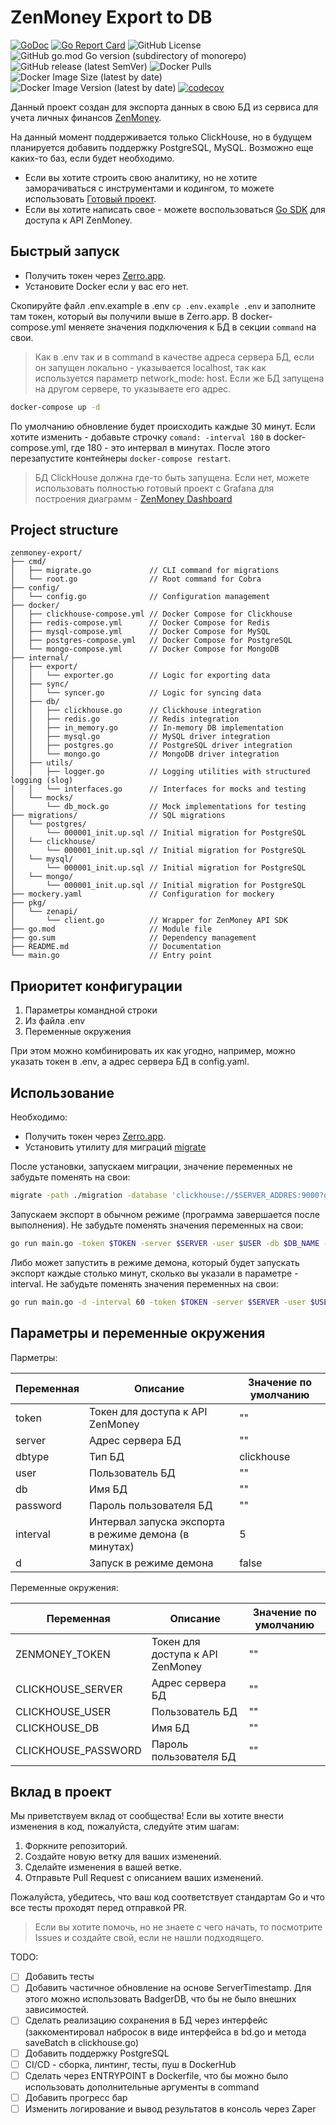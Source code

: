 # ZenMoney Export to DB

[![GoDoc](https://godoc.org/github.com/zenexport/zenexport?status.svg)](https://godoc.org/github.com/nemirlev/zenexport)
[![Go Report Card](https://goreportcard.com/badge/github.com/nemirlev/zenexport)](https://goreportcard.com/report/github.com/nemirlev/zenexport)
![GitHub License](https://img.shields.io/github/license/nemirlev/zenexport)
![GitHub go.mod Go version (subdirectory of monorepo)](https://img.shields.io/github/go-mod/go-version/nemirlev/zenexport)
![GitHub release (latest SemVer)](https://img.shields.io/github/v/release/nemirlev/zenexport)
![Docker Pulls](https://img.shields.io/docker/pulls/nemirlev/zenexport)
![Docker Image Size (latest by date)](https://img.shields.io/docker/image-size/nemirlev/zenexport)
![Docker Image Version (latest by date)](https://img.shields.io/docker/v/nemirlev/zenexport)
[![codecov](https://codecov.io/gh/nemirlev/zenexport/graph/badge.svg?token=WOGJKM2YV0)](https://codecov.io/gh/nemirlev/zenexport)

Данный проект создан для экспорта данных в свою БД из сервиса для учета личных
финансов [ZenMoney](https://zenmoney.ru/).

На данный момент поддерживается только ClickHouse, но в будущем планируется добавить поддержку PostgreSQL, MySQL.
Возможно еще каких-то баз, если будет необходимо.

* Если вы хотите строить свою аналитику, но не хотите заморачиваться с инструментами и кодингом, то можете
  использовать [Готовый проект](https://github.com/nemirlev/zenmoney-dashboard).
* Если вы хотите написать свое - можете воспользоваться [Go SDK](https://github.com/nemirlev/zenapi) для доступа к API
  ZenMoney.

## Быстрый запуск

* Получить токен через [Zerro.app](https://zerro.app/token).
* Установите Docker если у вас его нет.

Скопируйте файл .env.example в .env `cp .env.example .env` и заполните там токен, который вы получили выше в Zerro.app.
В docker-compose.yml меняете значения подключения к БД в секции `command` на свои.

> Как в .env так и в command в качестве адреса сервера БД, если он запущен локально - указывается localhost, так
> как используется параметр network_mode: host. Если же БД запущена на другом сервере, то указываете его адрес.

```bash
docker-compose up -d
```

По умолчанию обновление будет происходить каждые 30 минут. Если хотите изменить - добавьте строчку `comand: -interval 180` в
docker-compose.yml, где 180 - это интервал в минутах. После этого перезапустите контейнеры `docker-compose restart`.

> БД ClickHouse должна где-то быть запущена. Если нет, можете использовать полностью готовый проект с Grafana для построения
> диаграмм -  [ZenMoney Dashboard](https://github.com/nemirlev/zenmoney-dashboard)

## Project structure

```
zenmoney-export/
├── cmd/
│   ├── migrate.go             // CLI command for migrations
│   └── root.go                // Root command for Cobra
├── config/
│   └── config.go              // Configuration management
├── docker/
│   ├── clickhouse-compose.yml // Docker Compose for Clickhouse
│   ├── redis-compose.yml      // Docker Compose for Redis
│   ├── mysql-compose.yml      // Docker Compose for MySQL
│   ├── postgres-compose.yml   // Docker Compose for PostgreSQL
│   └── mongo-compose.yml      // Docker Compose for MongoDB
├── internal/
│   ├── export/
│   │   └── exporter.go        // Logic for exporting data
│   ├── sync/
│   │   └── syncer.go          // Logic for syncing data
│   ├── db/
│   │   ├── clickhouse.go      // Clickhouse integration
│   │   ├── redis.go           // Redis integration
│   │   ├── in_memory.go       // In-memory DB implementation
│   │   ├── mysql.go           // MySQL driver integration
│   │   ├── postgres.go        // PostgreSQL driver integration
│   │   └── mongo.go           // MongoDB driver integration
│   ├── utils/
│   │   ├── logger.go          // Logging utilities with structured logging (slog)
│   │   └── interfaces.go      // Interfaces for mocks and testing
│   └── mocks/
│       └── db_mock.go         // Mock implementations for testing
├── migrations/                // SQL migrations
│   └── postgres/
│       └── 000001_init.up.sql // Initial migration for PostgreSQL
│   └── clickhouse/
│       └── 000001_init.up.sql // Initial migration for PostgreSQL
│   └── mysql/
│       └── 000001_init.up.sql // Initial migration for PostgreSQL
│   └── mongo/
│       └── 000001_init.up.sql // Initial migration for PostgreSQL
├── mockery.yaml               // Configuration for mockery
├── pkg/
│   └── zenapi/
│       └── client.go          // Wrapper for ZenMoney API SDK
├── go.mod                     // Module file
├── go.sum                     // Dependency management
├── README.md                  // Documentation
└── main.go                    // Entry point
```

## Приоритет конфигурации

1. Параметры командной строки
2. Из файла .env
3. Переменные окружения

При этом можно комбинировать их как угодно, например, можно указать токен в .env, а адрес сервера БД в config.yaml.

## Использование

Необходимо:

* Получить токен через [Zerro.app](https://zerro.app/token).
* Установить утилиту для миграций [migrate](https://github.com/golang-migrate/migrate)

После установки, запускаем миграции, значение переменных не забудьте поменять на свои:

```bash
migrate -path ./migration -database 'clickhouse://$SERVER_ADDRES:9000?database=$DATABASE_NAME&username=$USER&password=$PASSWORD' up
```

Запускаем экспорт в обычном режиме (программа завершается после выполнения). Не забудьте поменять значения переменных на
свои:

```bash
go run main.go -token $TOKEN -server $SERVER -user $USER -db $DB_NAME -password $PASSWORD 
```

Либо может запустить в режиме демона, который будет запускать экспорт каждые столько минут, сколько вы указали в
параметре -interval. Не забудьте поменять значения переменных на свои:

```bash
go run main.go -d -interval 60 -token $TOKEN -server $SERVER -user $USER -db $DB_NAME -password $PASSWORD -interval 360
```

## Параметры и переменные окружения

Парметры:

| Переменная | Описание                                              | Значение по умолчанию |
|------------|-------------------------------------------------------|-----------------------|
| token      | Токен для доступа к API ZenMoney                      | ""                    |
| server     | Адрес сервера БД                                      | ""                    |
| dbtype     | Тип БД                                                | clickhouse            |
| user       | Пользователь БД                                       | ""                    |
| db         | Имя БД                                                | ""                    |
| password   | Пароль пользователя БД                                | ""                    |
| interval   | Интервал запуска экспорта в режиме демона (в минутах) | 5                     |
| d          | Запуск в режиме демона                                | false                 |

Переменные окружения:

| Переменная          | Описание                                                      | Значение по умолчанию |
|---------------------|---------------------------------------------------------------|-----------------------|
| ZENMONEY_TOKEN      | Токен для доступа к API ZenMoney                              | ""                    |
| CLICKHOUSE_SERVER   | Адрес сервера БД                                              | ""                    |
| CLICKHOUSE_USER     | Пользователь БД                                               | ""                    |
| CLICKHOUSE_DB       | Имя БД                                                        | ""                    |
| CLICKHOUSE_PASSWORD | Пароль пользователя БД                                        | ""                    |

## Вклад в проект

Мы приветствуем вклад от сообщества! Если вы хотите внести изменения в код, пожалуйста, следуйте этим шагам:

1. Форкните репозиторий.
2. Создайте новую ветку для ваших изменений.
3. Сделайте изменения в вашей ветке.
4. Отправьте Pull Request с описанием ваших изменений.

Пожалуйста, убедитесь, что ваш код соответствует стандартам Go и что все тесты проходят перед отправкой PR.

> Если вы хотите помочь, но не знаете с чего начать, то посмотрите Issues и создайте свой, если не нашли подходящего.

TODO:

- [ ] Добавить тесты
- [ ] Добавить частичное обновление на основе ServerTimestamp. Для этого можно использовать BadgerDB, что бы не было
  внешних
  зависимостей.
- [ ] Сделать реализацию сохранения в БД через интерфейс (заккоментировал набросок в виде интерфейса в bd.go и метода
  saveBatch в clickhouse.go)
- [ ] Добавить поддержку PostgreSQL
- [ ] CI/CD - сборка, линтинг, тесты, пуш в DockerHub
- [ ] Сделать через ENTRYPOINT в Dockerfile, что бы можно было использовать дополнительные аргументы в command
- [ ] Добавить прогресс бар
- [ ] Изменить логирование и вывод результатов в консоль через Zaper